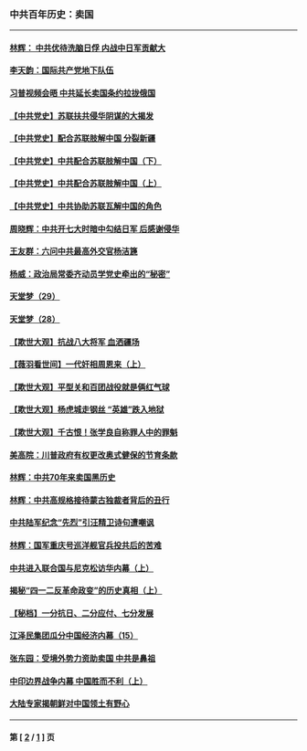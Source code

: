 ### 中共百年历史：卖国
---
#### [林辉： 中共优待洗脑日俘 内战中日军贡献大](../../pages/nf1176117/n13624644.md?11120430) 
#### [李天韵：国际共产党地下队伍](../../pages/nf1176117/n13611808.md?11120430) 
#### [习普视频会晤 中共延长卖国条约拉拢俄国](../../pages/nf1176117/n13060971.md?11120430) 
#### [【中共党史】苏联扶共侵华阴谋的大揭发](../../pages/nf1176117/n13056050.md?11120430) 
#### [【中共党史】配合苏联肢解中国 分裂新疆](../../pages/nf1176117/n13040700.md?11120430) 
#### [【中共党史】中共配合苏联肢解中国（下）](../../pages/nf1176117/n13035660.md?11120430) 
#### [【中共党史】中共配合苏联肢解中国（上）](../../pages/nf1176117/n13030262.md?11120430) 
#### [【中共党史】中共协助苏联瓦解中国的角色](../../pages/nf1176117/n13018109.md?11120430) 
#### [周晓辉：中共开七大时暗中勾结日军 后感谢侵华](../../pages/nf1176117/n12921960.md?11120430) 
#### [王友群：六问中共最高外交官杨洁篪](../../pages/nf1176117/n12836495.md?11120430) 
#### [杨威：政治局常委齐动员学党史牵出的“秘密”](../../pages/nf1176117/n12764642.md?11120430) 
#### [天堂梦（29）](../../pages/nf1176117/n12408465.md?11120430) 
#### [天堂梦（28）](../../pages/nf1176117/n12408309.md?11120430) 
#### [【欺世大观】抗战八大将军 血洒疆场](../../pages/nf1176117/n12357044.md?11120430) 
#### [【薇羽看世间】一代奸相周恩来（上）](../../pages/nf1176117/n12401109.md?11120430) 
#### [【欺世大观】平型关和百团战役就是俩红气球](../../pages/nf1176117/n12359157.md?11120430) 
#### [【欺世大观】杨虎城走钢丝 “英雄”跌入地狱](../../pages/nf1176117/n12358840.md?11120430) 
#### [【欺世大观】千古恨！张学良自称罪人中的罪魁](../../pages/nf1176117/n12358629.md?11120430) 
#### [美高院：川普政府有权更改奥式健保的节育条款](../../pages/nf1176117/n12242171.md?11120430) 
#### [林辉：中共70年来卖国黑历史](../../pages/nf1176117/n11552181.md?11120430) 
#### [林辉：中共高规格接待蒙古独裁者背后的丑行](../../pages/nf1176117/n11225005.md?11120430) 
#### [中共陆军纪念“先烈”引汪精卫诗句遭嘲讽](../../pages/nf1176117/n11153345.md?11120430) 
#### [林辉：国军重庆号巡洋舰官兵投共后的苦难](../../pages/nf1176117/n10997801.md?11120430) 
#### [中共进入联合国与尼克松访华内幕（上）](../../pages/nf1176117/n10138788.md?11120430) 
#### [揭秘“四一二反革命政变”的历史真相（上）](../../pages/nf1176117/n9996650.md?11120430) 
#### [【秘档】一分抗日、二分应付、七分发展](../../pages/nf1176117/n9331484.md?11120430) 
#### [江泽民集团瓜分中国经济内幕（15）](../../pages/nf1176117/n9268584.md?11120430) 
#### [张东园：受境外势力资助卖国 中共是鼻祖](../../pages/nf1176117/n9272480.md?11120430) 
#### [中印边界战争内幕 中国胜而不利（上）](../../pages/nf1176117/n9252458.md?11120430) 
#### [大陆专家揭朝鲜对中国领土有野心](../../pages/nf1176117/n9074056.md?11120430) 

---
#### 第 [ [2](./2.md?11120430) / [1](./1.md?11120430) ] 页
